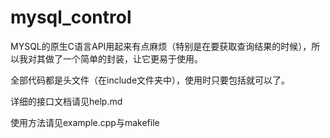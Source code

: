 # mysql_control
MYSQL的原生C语言API用起来有点麻烦（特别是在要获取查询结果的时候），所以我对其做了一个简单的封装，让它更易于使用。

全部代码都是头文件（在include文件夹中），使用时只要包括就可以了。

详细的接口文档请见help.md

使用方法请见example.cpp与makefile 